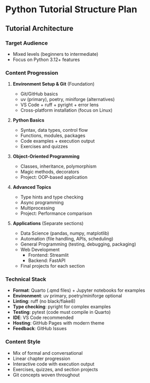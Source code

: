 # Python Tutorial Structure Plan

## Tutorial Architecture

### Target Audience
- Mixed levels (beginners to intermediate)
- Focus on Python 3.12+ features

### Content Progression

1. **Environment Setup & Git** (Foundation)
   - Git/GitHub basics
   - uv (primary), poetry, miniforge (alternatives) 
   - VS Code + ruff + pyright + error lens
   - Cross-platform installation (focus on Linux)

2. **Python Basics** 
   - Syntax, data types, control flow
   - Functions, modules, packages
   - Code examples + execution output
   - Exercises and quizzes

3. **Object-Oriented Programming**
   - Classes, inheritance, polymorphism
   - Magic methods, decorators
   - Project: OOP-based application

4. **Advanced Topics**
   - Type hints and type checking
   - Async programming
   - Multiprocessing
   - Project: Performance comparison

5. **Applications** (Separate sections)
   - Data Science (pandas, numpy, matplotlib)
   - Automation (file handling, APIs, scheduling)
   - General Programming (testing, debugging, packaging)
   - Web Development
     - Frontend: Streamlit
     - Backend: FastAPI
   - Final projects for each section

### Technical Stack
- **Format**: Quarto (.qmd files) + Jupyter notebooks for examples
- **Environment**: uv primary, poetry/miniforge optional
- **Linting**: ruff (no black/flake8)
- **Type checking**: pyright for complex examples
- **Testing**: pytest (code must compile in Quarto)
- **IDE**: VS Code recommended
- **Hosting**: GitHub Pages with modern theme
- **Feedback**: GitHub Issues

### Content Style
- Mix of formal and conversational
- Linear chapter progression
- Interactive code with execution output
- Exercises, quizzes, and section projects
- Git concepts woven throughout